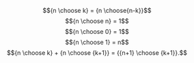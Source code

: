 $${n \choose k}   =  {n \choose{n-k}}$$ $${n \choose n}   = 1$$
$${n \choose 0}   = 1$$ $${n \choose 1} = n$$
$${n \choose k}  + {n \choose {k+1}}  = {{n+1} \choose {k+1}}.$$
